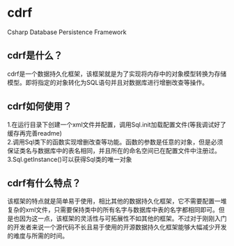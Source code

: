 ﻿# cdrf  
Csharp Database Persistence Framework  
## cdrf是什么？  
cdrf是一个数据持久化框架，该框架就是为了实现将内存中的对象模型转换为存储模型。即将指定的对象转化为SQL语句并且对数据库进行增删改查等操作。  
## cdrf如何使用？  
1.在运行目录下创建一个xml文件并配置，调用Sql.init加载配置文件(等我调试好了缓存再完善readme)  
2.调用Sql类下的函数实现增删改查等功能。函数的参数是任意的对象，但是必须保证类名与数据库中的表名相同，并且所在的命名空间已在配置文件中注册过。  
3.Sql.getInstance()可以获得Sql类的唯一对象
## cdrf有什么特点？
该框架的特点就是简单易于使用，相比其他的数据持久化框架，它不需要配置一堆复杂的xml文件，只需要保持类中的所有名字与数据库中表的名字都相同即可。但是也因为这一点，该框架的灵活性与可拓展性不如其他的框架。不过对于刚刚入门的开发者来说一个源代码不长且易于使用的开源数据持久化框架能够大幅减少开发的难度与所需的时间。
